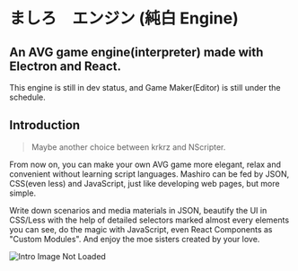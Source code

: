 # ましろ　エンジン (純白 Engine)
## An AVG game engine(interpreter) made with Electron and React.
This engine is still in dev status, and Game Maker(Editor) is still under the schedule.

## Introduction

> Maybe another choice between krkrz and NScripter.

From now on, you can make your own AVG game more elegant, relax and convenient without learning script languages. Mashiro can be fed by JSON, CSS(even less) and JavaScript, just like developing web pages, but more simple.

Write down scenarios and media materials in JSON, beautify the UI in CSS/Less with the help of detailed selectors marked almost every elements you can see, do the magic with JavaScript, even React Components as "Custom Modules". And enjoy the moe sisters created by your love.

![Intro Image Not Loaded](./public/intro.gif)
